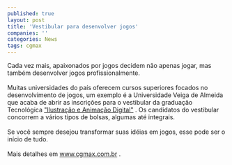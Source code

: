 ```yaml
---
published: true
layout: post
title: 'Vestibular para desenvolver jogos'
companies: ''
categories: News
tags: cgmax
---
```

Cada vez mais, apaixonados por jogos decidem n&atilde;o apenas jogar, mas tamb&eacute;m desenvolver jogos profissionalmente.<br /><br />Muitas universidades do pa&iacute;s oferecem cursos superiores focados no desenvolvimento de jogos, um exemplo &eacute; a Universidade Veiga de Almeida que acaba de abrir as inscri&ccedil;&otilde;es para o vestibular da gradua&ccedil;&atilde;o Tecnol&oacute;gica <a href="http://www.cgmax.com.br/index.php?option=com_content&amp;task=blogcategory&amp;id=94&amp;Itemid=58" target="_blank">&quot;Ilustra&ccedil;&atilde;o e Anima&ccedil;&atilde;o Digital&quot;</a>
. Os candidatos do vestibular concorrem a v&aacute;rios tipos de bolsas, algumas at&eacute; integrais.<br /><br />Se voc&ecirc; sempre desejou transformar suas id&eacute;ias em jogos, esse pode ser o in&iacute;cio de tudo.<br /><br />Mais detalhes em <a target="_blank" href="http://www.cgmax.com.br">www.cgmax.com.br</a>
.
